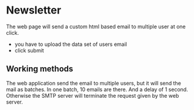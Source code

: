 # Newsletter

The web page will send a custom html based email to multiple user at one click.
- you have to upload the data set of users email
- click submit

## Working methods
The web application send the email to multiple users, but it will send the mail as batches.
In one batch, 10 emails are there. And a delay of 1 second. Otherwise the SMTP server will terminate the request given by the web server.
